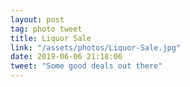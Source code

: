 ```yaml
---
layout: post
tag: photo tweet
title: Liquor Sale
link: "/assets/photos/Liquor-Sale.jpg"
date: 2019-06-06 21:18:06
tweet: "Some good deals out there"
---
```

